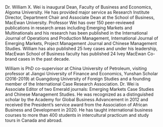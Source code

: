 Dr. William X. Wei is inaugural Dean, Faculty of Business and Economics, Algoma University. He has provided major service as Research Institute Director, Department Chair and Associate Dean at the School of Business, MacEwan University. Professor Wei has over 150 peer-reviewed publications in research areas including Emerging Markets and Multinationals and his research has been published in the International Journal of Operations and Production Management, International Journal of Emerging Markets, Project Management Journal and Chinese Management Studies. William has also published 25 Ivey cases and under his leadership, MacEwan School of Business faculty has published 24 Ivey MacEwan Co-brand cases in the past decade.

William is PhD co-supervisor at China University of Petroleum, visiting professor at Jiangxi University of Finance and Economics, Yunshan Scholar (2016-2019) at Guangdong University of Foreign Studies and a founding member of the International Case Research Association. Dr. Wei is Associate Editor of two Emerald journals: Emerging Markets Case Studies and Chinese Management Studies. He was recognized as a distinguished scholar by the Academy for Global Business Advancement in 2012 and received the President’s service award from the Association of African Business and Development in 2020. He has taught international business courses to more than 400 students in intercultural practicum and study tours in Canada and abroad.

